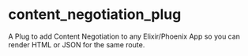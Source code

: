 # content_negotiation_plug
A Plug to add Content Negotiation to any Elixir/Phoenix App so you can render HTML or JSON for the same route.
